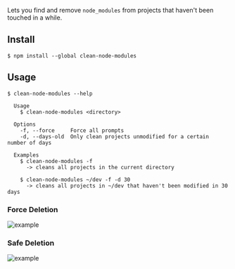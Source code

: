 Lets you find and remove `node_modules` from projects that haven't been touched in a while.

## Install
```
$ npm install --global clean-node-modules
```

## Usage

```
$ clean-node-modules --help

  Usage
    $ clean-node-modules <directory>

  Options
    -f, --force     Force all prompts
    -d, --days-old  Only clean projects unmodified for a certain number of days

  Examples
    $ clean-node-modules -f
      -> cleans all projects in the current directory

    $ clean-node-modules ~/dev -f -d 30
      -> cleans all projects in ~/dev that haven't been modified in 30 days
```

### Force Deletion

![example](https://cloud.githubusercontent.com/assets/656630/26288118/b53e29fe-3e58-11e7-9a28-eeabd72b0f83.gif)

### Safe Deletion

![example](https://cloud.githubusercontent.com/assets/656630/26288179/367876e0-3e5a-11e7-8528-f2cbabcdd591.gif)
